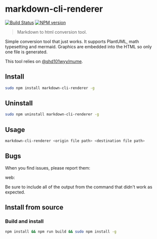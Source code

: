 # markdown-cli-renderer

[![Build Status](https://img.shields.io/travis/malcp/markdown-cli-renderer/master.svg?style=flat)](https://travis-ci.org/malcp/markdown-cli-renderer)
[![NPM version](https://img.shields.io/npm/v/markdown-cli-renderer.svg?style=flat)](https://www.npmjs.org/package/markdown-cli-renderer)

> Markdown to html conversion tool.

Simple conversion tool that just works. It supports PlantUML, math typesetting and mermaid. Graphics are embedded into the HTML so only one file is generated.

This tool relies on [@shd101wyy/mume](https://github.com/shd101wyy/mume).

## Install

```bash
sudo npm install markdown-cli-renderer -g
```

## Uninstall

```bash
sudo npm uninstall markdown-cli-renderer -g
```

## Usage

```bash
markdown-cli-renderer <origin file path> <destination file path>
```

## Bugs

When you find issues, please report them:

web: [](https://github.com/malcp/markdown-cli-renderer/issues)

Be sure to include all of the output from the command that didn't work as expected.

## Install from source

### Build and install

```bash
npm install && npm run build && sudo npm install -g
```
